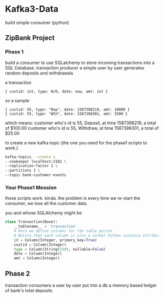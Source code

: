 # Kafka3-Data
build simple consumer (python)

## ZipBank Project

### Phase 1
build a consumer to use SQLalchemy to store incoming transactions into a SQL Database. 
transaction producer
    a simple user by user generates random deposits and withdrawals

a transaction 
```
{ custid: int, type: W/D, date: now, amt: int }
```
so a sample
```
{ custid: 55, type: "Dep", date: 1587398219, amt: 10000 }
{ custid: 55, type: "Wth", date: 1587398301, amt: 2500 }
```
which means:
customer who's id is 55, Deposit, at time 1587398219, a total of $100.00
customer who's id is 55, Withdraw, at time 1587398301, a total of $25.00

to create a new kafka topic (the one you need for the phase1 scripts to work.)
```bash
kafka-topics --create \
--zookeeper localhost:2181 \
--replication-factor 1 \
--partitions 1 \
--topic bank-customer-events
```

### Your Phase1 Mession

these scripts work. kinda. the problem is every time we re-start the consumer, we lose
all the customer data.

you
and whose SQLAlchemy might be
``` python
class Transaction(Base):
    __tablename__ = 'transaction'
    # Here we define columns for the table person
    # Notice that each column is also a normal Python instance attribute.
    id = Column(Integer, primary_key=True)
    custid = Column(Integer)
    type = Column(String(250), nullable=False)
    date = Column(Integer)
    amt = Column(Integer)
 ```

 ## Phase 2
     
transaction consumers
    a user by user put into a db
    a memory based ledger of bank's total deposits
